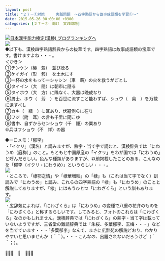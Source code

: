 ```yaml
---
layout: post
title: "２７－①対策　　　実践問題　～四字熟語から故事成語類を学習①～"
date: 2015-05-26 00:00:00 +0900
categories: [２７－①　向け　実践問題]
---
```


[![](/syuusyuu9701/assets/images/２７－①対策-実践問題-～四字熟語から故事成語類を学習①～-br_c_3028_1.gif)](http://blog.with2.net/link.php?1659096:3028 "日本漢字能力検定(漢検) ブログランキングへ")[日本漢字能力検定(漢検) ブログランキングへ](http://blog.with2.net/link.php?1659096:3028)  
![](/syuusyuu9701/assets/images/２７－①対策-実践問題-～四字熟語から故事成語類を学習①～-730239338f3afc1aac4b8d2b0e074a04.jpg)  
●以下も、漢検四字熟語辞典からの抜萃です。四字熟語は故事成語類の宝庫です。書けますよね・・・。  
＜かき＞  
①チンケン（椿　萱）　並び茂る  
②ケイガイ（形　骸）　を土木にす  
③一杯の水をもって一シャシン（車　薪）の火を救うがごとし  
④タイイン（大　隠）は朝市に隠る  
⑤タイホウ（大　方）に隅なく、大器は晩成なり  
⑥男士、ホウ（　芳　）を百世に流すこと能わずば、シュウ（　臭　）を万載に遺すべし  
⑦カキ（　牆　）に耳あり、伏寇側らに在り  
⑧フジ（附　耳）の言も千里に聞こゆ  
⑨書中、自ずからセンショウ（千　鍾）の粟あり  
⑩兵はフショウ（不　祥）の器  
  
●一口メモ：「郁李」  
・「イクリ」（漢名）と読みますが、熟字・当て字で読むと、漢検辞典では「にわうめ（庭梅）」のこと。もともと中国原産の「イクリ」をわが国では「にわうめ」と呼んだらしい。色んな種類がありますが、以前掲載したことのある、こんなのを「郁李（イクリ・にわうめ）」というらしい・・・。  
![](/syuusyuu9701/assets/images/２７－①対策-実践問題-～四字熟語から故事成語類を学習①～-1d44244a465fb2eb25babc960369abd3.jpg)  
・ところで、「棣鄂之情」や「棣華増映」の「棣」も（これは当て字でなく）訓読みで「にわうめ」と読み、これらの四字熟語の「棣」も「にわうめ」のことと解説してありますが、「棣」にはもうひとつ「にわざくら」という訓もあります。  
![](/syuusyuu9701/assets/images/２７－①対策-実践問題-～四字熟語から故事成語類を学習①～-d5da249942f3f969cad57630248750f6.jpg)  
・広辞苑によれば、「にわざくら」は「にわうめ」の変種で八重の花弁のものを「にわざくら」と称するらしいです。してみると、フォトのこれらは「にわざくら」なのかもしれません。漢検辞典では「にわざくら」の熟字・当て字は載っていないようですが、三省堂の難読辞典では「朱桜、多葉郁李、玉梅・・・」などを当てています・・・「多葉郁李」なんて、まさに広辞苑の解説どおり、わかりやすいと思いませんか（＾＾）。・・・こんなの、出題されないだろうけど（＾＾；）。  
  
👋👋👋　🐑　👋👋👋